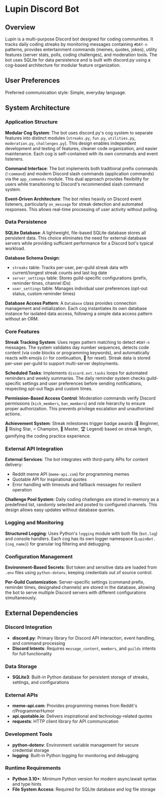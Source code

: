 # Lupin Discord Bot

## Overview

Lupin is a multi-purpose Discord bot designed for coding communities. It tracks daily coding streaks by monitoring messages containing `#DAY-n` patterns, provides entertainment commands (memes, quotes, jokes), utility features (server stats, polls, coding challenges), and moderation tools. The bot uses SQLite for data persistence and is built with discord.py using a cog-based architecture for modular feature organization.

## User Preferences

Preferred communication style: Simple, everyday language.

## System Architecture

### Application Structure

**Modular Cog System**: The bot uses discord.py's cog system to separate features into distinct modules (`streaks.py`, `fun.py`, `utilities.py`, `moderation.py`, `challenges.py`). This design enables independent development and testing of features, cleaner code organization, and easier maintenance. Each cog is self-contained with its own commands and event listeners.

**Command Interface**: The bot implements both traditional prefix commands (`!command`) and modern Discord slash commands (application commands) via the `app_commands` module. This dual approach provides flexibility for users while transitioning to Discord's recommended slash command system.

**Event-Driven Architecture**: The bot relies heavily on Discord event listeners, particularly `on_message` for streak detection and automated responses. This allows real-time processing of user activity without polling.

### Data Persistence

**SQLite Database**: A lightweight, file-based SQLite database stores all persistent data. This choice eliminates the need for external database servers while providing sufficient performance for a Discord bot's typical workload.

**Database Schema Design**:
- `streaks` table: Tracks per-user, per-guild streak data with current/longest streak counts and last log date
- `server_settings` table: Stores guild-specific configurations (prefix, reminder times, channel IDs)
- `user_settings` table: Manages individual user preferences (opt-out status, custom reminder times)

**Database Access Pattern**: A `Database` class provides connection management and initialization. Each cog instantiates its own database instance for isolated data access, following a simple data access pattern without an ORM.

### Core Features

**Streak Tracking System**: Uses regex pattern matching to detect `#DAY-n` messages. The system validates day number sequences, detects code content (via code blocks or programming keywords), and automatically reacts with emojis (🔥 for continuation, 🔄 for reset). Streak data is stored per-user per-guild to support multi-server deployments.

**Scheduled Tasks**: Implements `discord.ext.tasks` loops for automated reminders and weekly summaries. The daily reminder system checks guild-specific settings and user preferences before sending notifications, respecting opt-out flags and custom times.

**Permission-Based Access Control**: Moderation commands verify Discord permissions (`kick_members`, `ban_members`) and role hierarchy to ensure proper authorization. This prevents privilege escalation and unauthorized actions.

**Achievement System**: Streak milestones trigger badge awards (🔰 Beginner, 🌟 Rising Star, ⭐ Champion, 💎 Master, 🏆 Legend) based on streak length, gamifying the coding practice experience.

### External API Integration

**External Services**: The bot integrates with third-party APIs for content delivery:
- Reddit meme API (`meme-api.com`) for programming memes
- Quotable API for inspirational quotes
- Error handling with timeouts and fallback messages for resilient operation

**Challenge Pool System**: Daily coding challenges are stored in-memory as a predefined list, randomly selected and posted to configured channels. This design allows easy updates without database queries.

### Logging and Monitoring

**Structured Logging**: Uses Python's `logging` module with both file (`bot.log`) and console handlers. Each cog has its own logger namespace (`LupinBot.{cog_name}`) for granular log filtering and debugging.

### Configuration Management

**Environment-Based Secrets**: Bot token and sensitive data are loaded from `.env` files using `python-dotenv`, keeping credentials out of source control.

**Per-Guild Customization**: Server-specific settings (command prefix, reminder times, designated channels) are stored in the database, allowing the bot to serve multiple Discord servers with different configurations simultaneously.

## External Dependencies

### Discord Integration
- **discord.py**: Primary library for Discord API interaction, event handling, and command processing
- **Discord Intents**: Requires `message_content`, `members`, and `guilds` intents for full functionality

### Data Storage
- **SQLite3**: Built-in Python database for persistent storage of streaks, settings, and configurations

### External APIs
- **meme-api.com**: Provides programming memes from Reddit's r/ProgrammerHumor
- **api.quotable.io**: Delivers inspirational and technology-related quotes
- **requests**: HTTP client library for API communication

### Development Tools
- **python-dotenv**: Environment variable management for secure credential storage
- **logging**: Built-in Python logging for monitoring and debugging

### Runtime Requirements
- **Python 3.10+**: Minimum Python version for modern async/await syntax and type hints
- **File System Access**: Required for SQLite database and log file storage